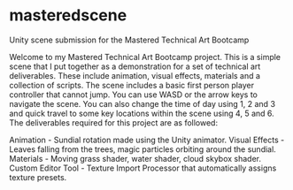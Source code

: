 # masteredscene
Unity scene submission for the Mastered Technical Art Bootcamp

Welcome to my Mastered Technical Art Bootcamp project. This is a simple scene that I put together as a demonstration for a set of technical art deliverables. These include animation, visual effects, materials and 
a collection of scripts. The scene includes a basic first person player controller that cannot jump. You can use WASD or the arrow keys to navigate the scene. You can also change the time of day using 1, 2 and 3 and 
quick travel to some key locations within the scene using 4, 5 and 6. The deliverables required for this project are as followed:

Animation - Sundial rotation made using the Unity animator.
Visual Effects - Leaves falling from the trees, magic particles orbiting around the sundial.
Materials - Moving grass shader, water shader, cloud skybox shader.
Custom Editor Tool - Texture Import Processor that automatically assigns texture presets.
